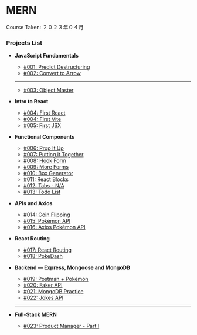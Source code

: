 # MERN

Course Taken: ２０２３年０４月

### Projects List

- **JavaScript Fundamentals**
    - [#001: Predict Destructuring](JS_Fundamentals/001-Predict_Destructuring/)
    - [#002: Convert to Arrow](JS_Fundamentals/002-Convert_to_Arrow/)
    ---
    - [#003: Object Master](#)

- **Intro to React**
    - [#004: First React](Wk1-React/004-First_React/)
    - [#004: First Vite](Wk1-React/004-First_Vite/)
    - [#005: First JSX](Wk1-React/005-First_JSX/)

- **Functional Components**
    - [#006: Prop It Up](Wk2-Functional_Components/006-Prop_it_Up/)
    - [#007: Putting it Together](Wk2-Functional_Components/007-Putting_it_Together/)
    - [#008: Hook Form](Wk2-Functional_Components/008-Hook_Form/)
    - [#009: More Forms](Wk2-Functional_Components/009-More_Forms/)
    - [#010: Box Generator](Wk2-Functional_Components/010-Box_Generator/)
    - [#011: React Blocks](Wk2-Functional_Components/011-React_Blocks/)
    - [#012: Tabs - N/A](#)
    - [#013: Todo List](Wk2-Functional_Components/013-Todo_List/)

- **APIs and Axios**
    - [#014: Coin Flipping](Wk3-APIs_and_Axios/014-Coin_Flipping/)
    - [#015: Pokémon API](Wk3-APIs_and_Axios/015-Pokemon_API/)
    - [#016: Axios Pokémon API](Wk3-APIs_and_Axios/016-Axios_Pokemon_API/)

- **React Routing**
    - [#017: React Routing](Wk2-Functional_Components/017-React_Routing/)
    - [#018: PokeDash](Wk3-APIs_and_Axios/018-PokeDash/)

- **Backend — Express, Mongoose and MongoDB**
    - [#019: Postman + Pokémon](Wk4-Backend_Development/019-Postman_Pokemon/)
    - [#020: Faker API](Wk4-Backend_Development/020-Faker_API/)
    - [#021: MongoDB Practice](Wk4-Backend_Development/021-MongoDB_Practice/)
    - [#022: Jokes API](Wk4-Backend_Development/022-Jokes_API/)
    ---

- **Full-Stack MERN**
    - [#023: Product Manager - Part I](Wk5-FullStack_MERN/023-Product_Manager/)
    <!-- - [#024: Product Manager - Part II](#) -->
    <!-- - [#025: Product Manager - Part III](#) -->